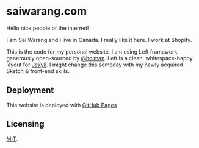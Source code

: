 # saiwarang.com

Hello nice people of the internet!

I am Sai Warang and I live in Canada. I really like it here. I work at Shopify. 

This is the code for my personal website. I am using Left framework generously open-sourced by [@holman](https://github.com/holman). Left is a clean, whitespace-happy layout for [Jekyll](https://github.com/mojombo/jekyll). I might change this someday with my newly acquired Sketch & front-end skills. 

## Deployment

This website is deployed with [GitHub Pages](http://pages.github.com)

## Licensing

[MIT](https://github.com/holman/left/blob/master/LICENSE).

